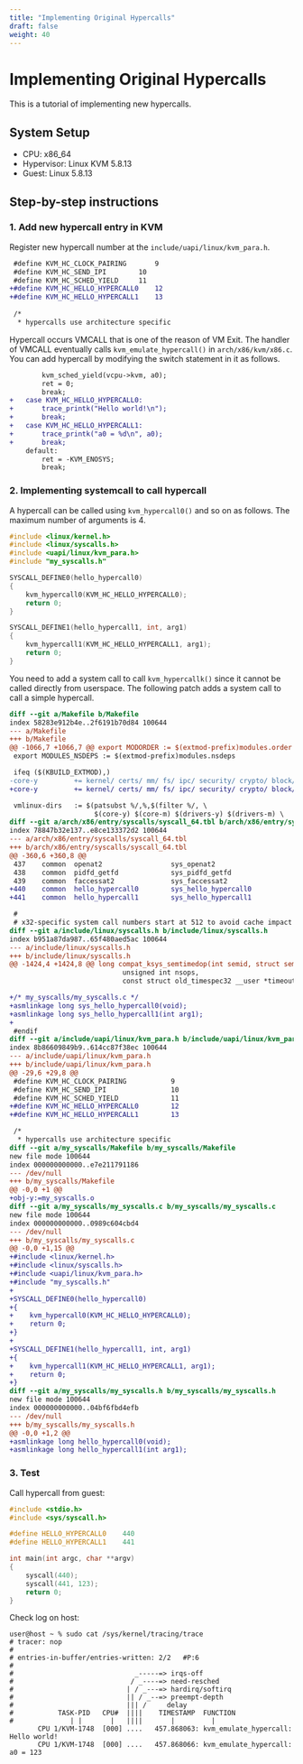 ```yaml
---
title: "Implementing Original Hypercalls"
draft: false
weight: 40
---
```


# Implementing Original Hypercalls

This is a tutorial of implementing new hypercalls.

## System Setup

- CPU: x86_64
- Hypervisor: Linux KVM 5.8.13
- Guest: Linux 5.8.13

## Step-by-step instructions

### 1. Add new hypercall entry in KVM

Register new hypercall number at the `include/uapi/linux/kvm_para.h`.

```diff
 #define KVM_HC_CLOCK_PAIRING		9
 #define KVM_HC_SEND_IPI		10
 #define KVM_HC_SCHED_YIELD		11
+#define KVM_HC_HELLO_HYPERCALL0	12
+#define KVM_HC_HELLO_HYPERCALL1	13
 
 /*
  * hypercalls use architecture specific
```

Hypercall occurs VMCALL that is one of the reason of VM Exit. The handler of VMCALL eventually calls `kvm_emulate_hypercall()` in `arch/x86/kvm/x86.c`. You can add hypercall by modifying the switch statement in it as follows.

```diff
 		kvm_sched_yield(vcpu->kvm, a0);
 		ret = 0;
 		break;
+	case KVM_HC_HELLO_HYPERCALL0:
+		trace_printk("Hello world!\n");
+		break;
+	case KVM_HC_HELLO_HYPERCALL1:
+		trace_printk("a0 = %d\n", a0);
+		break;
 	default:
 		ret = -KVM_ENOSYS;
 		break;
```

### 2. Implementing systemcall to call hypercall

A hypercall can be called using `kvm_hypercall0()` and so on as follows. The maximum number of arguments is 4.

```c
#include <linux/kernel.h>
#include <linux/syscalls.h>
#include <uapi/linux/kvm_para.h>
#include "my_syscalls.h"

SYSCALL_DEFINE0(hello_hypercall0)
{
    kvm_hypercall0(KVM_HC_HELLO_HYPERCALL0);
    return 0;
}

SYSCALL_DEFINE1(hello_hypercall1, int, arg1)
{
    kvm_hypercall1(KVM_HC_HELLO_HYPERCALL1, arg1);
    return 0;
}
```

You need to add a system call to call `kvm_hypercallk()` since it cannot be called directly from userspace. The following patch adds a system call to call a simple hypercall.

```diff
diff --git a/Makefile b/Makefile
index 58283e912b4e..2f6191b70d84 100644
--- a/Makefile
+++ b/Makefile
@@ -1066,7 +1066,7 @@ export MODORDER := $(extmod-prefix)modules.order
 export MODULES_NSDEPS := $(extmod-prefix)modules.nsdeps

 ifeq ($(KBUILD_EXTMOD),)
-core-y         += kernel/ certs/ mm/ fs/ ipc/ security/ crypto/ block/
+core-y         += kernel/ certs/ mm/ fs/ ipc/ security/ crypto/ block/ my_syscalls/

 vmlinux-dirs   := $(patsubst %/,%,$(filter %/, \
                     $(core-y) $(core-m) $(drivers-y) $(drivers-m) \
diff --git a/arch/x86/entry/syscalls/syscall_64.tbl b/arch/x86/entry/syscalls/syscall_64.tbl
index 78847b32e137..e8ce133372d2 100644
--- a/arch/x86/entry/syscalls/syscall_64.tbl
+++ b/arch/x86/entry/syscalls/syscall_64.tbl
@@ -360,6 +360,8 @@
 437    common  openat2                 sys_openat2
 438    common  pidfd_getfd             sys_pidfd_getfd
 439    common  faccessat2              sys_faccessat2
+440    common  hello_hypercall0        sys_hello_hypercall0
+441    common  hello_hypercall1        sys_hello_hypercall1

 #
 # x32-specific system call numbers start at 512 to avoid cache impact
diff --git a/include/linux/syscalls.h b/include/linux/syscalls.h
index b951a87da987..65f480aed5ac 100644
--- a/include/linux/syscalls.h
+++ b/include/linux/syscalls.h
@@ -1424,4 +1424,8 @@ long compat_ksys_semtimedop(int semid, struct sembuf __user *tsems,
                            unsigned int nsops,
                            const struct old_timespec32 __user *timeout);

+/* my_syscalls/my_syscalls.c */
+asmlinkage long sys_hello_hypercall0(void);
+asmlinkage long sys_hello_hypercall1(int arg1);
+
 #endif
diff --git a/include/uapi/linux/kvm_para.h b/include/uapi/linux/kvm_para.h
index 8b86609849b9..614cc87f38ec 100644
--- a/include/uapi/linux/kvm_para.h
+++ b/include/uapi/linux/kvm_para.h
@@ -29,6 +29,8 @@
 #define KVM_HC_CLOCK_PAIRING           9
 #define KVM_HC_SEND_IPI                10
 #define KVM_HC_SCHED_YIELD             11
+#define KVM_HC_HELLO_HYPERCALL0        12
+#define KVM_HC_HELLO_HYPERCALL1        13

 /*
  * hypercalls use architecture specific
diff --git a/my_syscalls/Makefile b/my_syscalls/Makefile
new file mode 100644
index 000000000000..e7e211791186
--- /dev/null
+++ b/my_syscalls/Makefile
@@ -0,0 +1 @@
+obj-y:=my_syscalls.o
diff --git a/my_syscalls/my_syscalls.c b/my_syscalls/my_syscalls.c
new file mode 100644
index 000000000000..0989c604cbd4
--- /dev/null
+++ b/my_syscalls/my_syscalls.c
@@ -0,0 +1,15 @@
+#include <linux/kernel.h>
+#include <linux/syscalls.h>
+#include <uapi/linux/kvm_para.h>
+#include "my_syscalls.h"
+
+SYSCALL_DEFINE0(hello_hypercall0)
+{
+    kvm_hypercall0(KVM_HC_HELLO_HYPERCALL0);
+    return 0;
+}
+
+SYSCALL_DEFINE1(hello_hypercall1, int, arg1)
+{
+    kvm_hypercall1(KVM_HC_HELLO_HYPERCALL1, arg1);
+    return 0;
+}
diff --git a/my_syscalls/my_syscalls.h b/my_syscalls/my_syscalls.h
new file mode 100644
index 000000000000..04bf6fbd4efb
--- /dev/null
+++ b/my_syscalls/my_syscalls.h
@@ -0,0 +1,2 @@
+asmlinkage long hello_hypercall0(void);
+asmlinkage long hello_hypercall1(int arg1);
```

### 3. Test

Call hypercall from guest:

```c
#include <stdio.h>
#include <sys/syscall.h>

#define HELLO_HYPERCALL0    440
#define HELLO_HYPERCALL1    441

int main(int argc, char **argv)
{
    syscall(440);
    syscall(441, 123);
    return 0;
}
```

Check log on host:

```text
user@host ~ % sudo cat /sys/kernel/tracing/trace
# tracer: nop
#
# entries-in-buffer/entries-written: 2/2   #P:6
#
#                              _-----=> irqs-off
#                             / _----=> need-resched
#                            | / _---=> hardirq/softirq
#                            || / _--=> preempt-depth
#                            ||| /     delay
#           TASK-PID   CPU#  ||||    TIMESTAMP  FUNCTION
#              | |       |   ||||       |         |
       CPU 1/KVM-1748  [000] ....   457.868063: kvm_emulate_hypercall: Hello world!
       CPU 1/KVM-1748  [000] ....   457.868066: kvm_emulate_hypercall: a0 = 123
```
